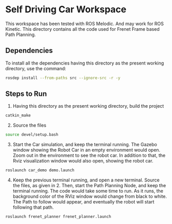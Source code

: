 # Self Driving Car Workspace

This workspace has been tested with ROS Melodic. And may work for ROS Kinetic. This directory contains all the code used for Frenet Frame based Path Planning.

## Dependencies
To install all the dependencies having this directory as the present working directory, use the command:
```bash
rosdep install --from-paths src --ignore-src -r -y
```

## Steps to Run

1. Having this directory as the present working directory, build the project

```bash
catkin_make
```

2. Source the files

```bash
source devel/setup.bash
```

3. Start the Car simulation, and keep the terminal running. The Gazebo window showing the Robot Car in an empty environment would open. Zoom out in the environment to see the robot car. In addition to that, the Rviz visualization window would also open, showing the robot car.

```bash
roslaunch car_demo demo.launch
```

4. Keep the previous terminal running, and open a new terminal. Source the files, as given in 2. Then, start the Path Planning Node, and keep the terminal running. The code would take some time to run. As it runs, the background color of the RViz window would change from black to white. The Path to follow would appear, and eventually the robot will start following that path.

```bash
roslaunch frenet_planner frenet_planner.launch
```